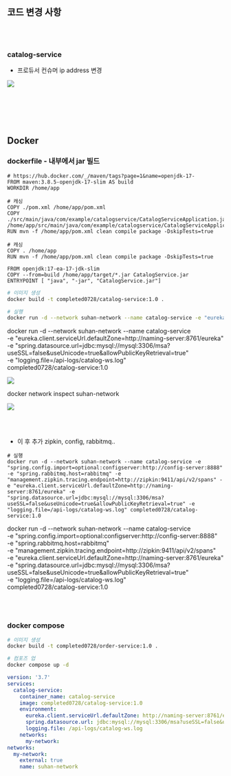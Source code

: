 ## 코드 변경 사항

<br><br>
### catalog-service
- 프로듀서 컨슈머 ip address 변경

![](https://velog.velcdn.com/images/develing1991/post/fcd433a3-c736-4f85-92a0-bb01483b29bb/image.png)

<br><br><br><br>

## Docker

### dockerfile - 내부에서 jar 빌드
```
# https://hub.docker.com/_/maven/tags?page=1&name=openjdk-17-
FROM maven:3.8.5-openjdk-17-slim AS build
WORKDIR /home/app

# 캐싱
COPY ./pom.xml /home/app/pom.xml
COPY ./src/main/java/com/example/catalogservice/CatalogServiceApplication.java /home/app/src/main/java/com/example/catalogservice/CatalogServiceApplication.java
RUN mvn -f /home/app/pom.xml clean compile package -DskipTests=true

# 캐싱
COPY . /home/app
RUN mvn -f /home/app/pom.xml clean compile package -DskipTests=true

FROM openjdk:17-ea-17-jdk-slim
COPY --from=build /home/app/target/*.jar CatalogService.jar
ENTRYPOINT [ "java", "-jar", "CatalogService.jar"]
```

```bash
# 이미지 생성
docker build -t completed0728/catalog-service:1.0 .

# 실행
docker run -d --network suhan-network --name catalog-service -e "eureka.client.serviceUrl.defaultZone=http://naming-server:8761/eureka" -e "spring.datasource.url=jdbc:mysql://mysql:3306/msa?useSSL=false&useUnicode=true&allowPublicKeyRetrieval=true" -e "logging.file=/api-logs/catalog-ws.log" completed0728/catalog-service:1.0
```

docker run -d --network suhan-network --name catalog-service \
-e "eureka.client.serviceUrl.defaultZone=http://naming-server:8761/eureka" \
-e "spring.datasource.url=jdbc:mysql://mysql:3306/msa?useSSL=false&useUnicode=true&allowPublicKeyRetrieval=true" \
-e "logging.file=/api-logs/catalog-ws.log" \
completed0728/catalog-service:1.0

![](https://velog.velcdn.com/images/develing1991/post/c2a404e0-ed2c-429a-b0cc-35a3a7ae2c9b/image.png)




docker network inspect suhan-network

![](https://velog.velcdn.com/images/develing1991/post/a41c5a07-bf26-42a6-8a2d-f745a1f7a2f8/image.png)



<br><br>

- 이 후 추가
  zipkin, config, rabbitmq..

```
# 실행
docker run -d --network suhan-network --name catalog-service -e "spring.config.import=optional:configserver:http://config-server:8888" -e "spring.rabbitmq.host=rabbitmq" -e "management.zipkin.tracing.endpoint=http://zipkin:9411/api/v2/spans" -e "eureka.client.serviceUrl.defaultZone=http://naming-server:8761/eureka" -e "spring.datasource.url=jdbc:mysql://mysql:3306/msa?useSSL=false&useUnicode=true&allowPublicKeyRetrieval=true" -e "logging.file=/api-logs/catalog-ws.log" completed0728/catalog-service:1.0
```

docker run -d --network suhan-network --name catalog-service \
-e "spring.config.import=optional:configserver:http://config-server:8888" \
-e "spring.rabbitmq.host=rabbitmq" \
-e "management.zipkin.tracing.endpoint=http://zipkin:9411/api/v2/spans" \
-e "eureka.client.serviceUrl.defaultZone=http://naming-server:8761/eureka" \
-e "spring.datasource.url=jdbc:mysql://mysql:3306/msa?useSSL=false&useUnicode=true&allowPublicKeyRetrieval=true" \
-e "logging.file=/api-logs/catalog-ws.log" \
completed0728/catalog-service:1.0


<br><br>

### docker compose

```bash
# 이미지 생성
docker build -t completed0728/order-service:1.0 .

# 컴포즈 업
docker compose up -d
```

```yaml
version: '3.7'
services:
  catalog-service:
    container_name: catalog-service
    image: completed0728/catalog-service:1.0
    environment:
      eureka.client.serviceUrl.defaultZone: http://naming-server:8761/eureka
      spring.datasource.url: jdbc:mysql://mysql:3306/msa?useSSL=false&useUnicode=true&allowPublicKeyRetrieval=true
      logging.file: /api-logs/catalog-ws.log
    networks:
      my-network:
networks:
  my-network:
    external: true
    name: suhan-network
```